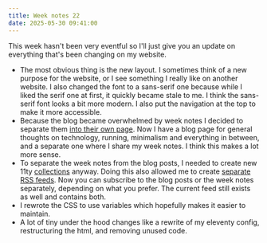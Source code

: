 ```yaml
---
title: Week notes 22
date: 2025-05-30 09:41:00
---
```


This week hasn't been very eventful so I'll just give you an update on everything that's been changing on my website.

- The most obvious thing is the new layout. I sometimes think of a new purpose for the website, or I see something I really like on another website. I also changed the font to a sans-serif one because while I liked the serif one at first, it quickly became stale to me. I think the sans-serif font looks a bit more modern. I also put the navigation at the top to make it more accessible.
- Because the blog became overwhelmed by week notes I decided to separate them [into their own page](/weeknotes/). Now I have a blog page for general thoughts on technology, running, minimalism and everything in between, and a separate one where I share my week notes. I think this makes a lot more sense.
- To separate the week notes from the blog posts, I needed to create new 11ty [collections](https://www.11ty.dev/docs/collections/) anyway. Doing this also allowed me to create [separate RSS feeds](/feeds/). Now you can subscribe to the blog posts or the week notes separately, depending on what you prefer. The current feed still exists as well and contains both.
- I rewrote the CSS to use variables which hopefully makes it easier to maintain.
- A lot of tiny under the hood changes like a rewrite of my eleventy config, restructuring the html, and removing unused code.
